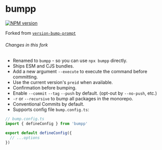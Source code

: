 # bumpp

[![NPM version](https://img.shields.io/npm/v/bumpp?color=a1b858&label=)](https://www.npmjs.com/package/bumpp)

Forked from [`version-bump-prompt`](https://github.com/JS-DevTools/version-bump-prompt)

###### Changes in this fork

- Renamed to `bumpp` - so you can use `npx bumpp` directly.
- Ships ESM and CJS bundles.
- Add a new argument `--execute` to execute the command before committing.
- Use the current version's `preid` when available.
- Confirmation before bumping.
- Enable `--commit` `--tag` `--push` by default. (opt-out by `--no-push`, etc.)
- `-r` or `--recursive` to bump all packages in the monorepo.
- Conventional Commits by default.
- Supports config file `bump.config.ts`:

```ts
// bump.config.ts
import { defineConfig } from 'bumpp'

export default defineConfig({
  // ...options
})
```
